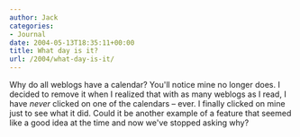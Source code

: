 ```yaml
---
author: Jack
categories:
- Journal
date: 2004-05-13T18:35:11+00:00
title: What day is it?
url: /2004/what-day-is-it/
---
```


Why do all weblogs have a calendar? You'll notice mine no longer does. I decided to remove it when I realized that with as many weblogs as I read, I have _never_ clicked on one of the calendars &#8211; ever. I finally clicked on mine just to see what it did. Could it be another example of a feature that seemed like a good idea at the time and now we've stopped asking why?